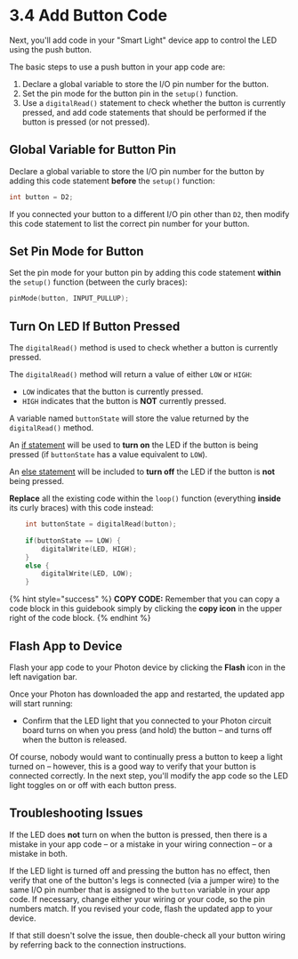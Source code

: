# 3.4 Add Button Code

Next, you'll add code in your "Smart Light" device app to control the LED using the push button.

The basic steps to use a push button in your app code are:

1. Declare a global variable to store the I/O pin number for the button.
2. Set the pin mode for the button pin in the `setup()` function.
3. Use a `digitalRead()` statement to check whether the button is currently pressed, and add code statements that should be performed if the button is pressed \(or not pressed\).

## Global Variable for Button Pin

Declare a global variable to store the I/O pin number for the button by adding this code statement **before** the `setup()` function:

```cpp
int button = D2;
```

If you connected your button to a different I/O pin other than `D2`, then modify this code statement to list the correct pin number for your button.

## Set Pin Mode for Button

Set the pin mode for your button pin by adding this code statement **within** the `setup()` function \(between the curly braces\):

```cpp
pinMode(button, INPUT_PULLUP);
```

## Turn On LED If Button Pressed

The `digitalRead()` method is used to check whether a button is currently pressed. 

The `digitalRead()` method will return a value of either `LOW` or `HIGH`:

* `LOW` indicates that the button is currently pressed.
* `HIGH` indicates that the button is **NOT** currently pressed.

A variable named `buttonState` will store the value returned by the `digitalRead()` method. 

An [if statement](http://www.wiring.org.co/reference/if_.html) will be used to **turn on** the LED if the button is being pressed \(if `buttonState` has a value equivalent to `LOW`\).

An [else statement](http://www.wiring.org.co/reference/else.html) will be included to **turn off** the LED if the button is **not** being pressed.

**Replace** all the existing code within the `loop()` function \(everything **inside** its curly braces\) with this code instead:

```cpp
    int buttonState = digitalRead(button);
    
    if(buttonState == LOW) {
        digitalWrite(LED, HIGH);
    }
    else {
        digitalWrite(LED, LOW);
    }
```

{% hint style="success" %}
**COPY CODE:**  Remember that you can copy a code block in this guidebook simply by clicking the **copy icon** in the upper right of the code block.
{% endhint %}

## Flash App to Device

Flash your app code to your Photon device by clicking the **Flash** icon in the left navigation bar. 

Once your Photon has downloaded the app and restarted, the updated app will start running:

* Confirm that the LED light that you connected to your Photon circuit board turns on when you press \(and hold\) the button – and turns off when the button is released.

Of course, nobody would want to continually press a button to keep a light turned on – however, this is a good way to verify that your button is connected correctly. In the next step, you'll modify the app code so the LED light toggles on or off with each button press.

## Troubleshooting Issues

If the LED does **not** turn on when the button is pressed, then there is a mistake in your app code – or a mistake in your wiring connection – or a mistake in both.

If the LED light is turned off and pressing the button has no effect, then verify that one of the button's legs is connected \(via a jumper wire\) to the same I/O pin number that is assigned to the `button` variable in your app code. If necessary, change either your wiring or your code, so the pin numbers match. If you revised your code, flash the updated app to your device.

If that still doesn't solve the issue, then double-check all your button wiring by referring back to the connection instructions.



